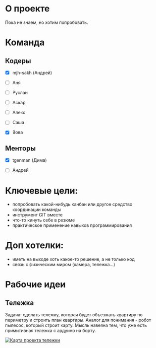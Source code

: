 # О  проекте
Пока не знаем, но хотим попробовать.


# Команда
## Кодеры

- [x] mjh-sakh (Андрей)
- [ ] Аня
- [ ] Руслан
- [ ] Аскар
- [ ] Алекс
- [ ] Саша
- [x] Вова


## Менторы

- [x] tgenman (Дима)
- [ ] Андрей


# Ключевые цели:
- попробовать какой-нибудь канбан или другое средство координации команды
- инструмент GIT вместе
- что-то кинуть себе в резюме
- практическое применение навыков программирования


# Доп хотелки:
- иметь на выходе хоть какое-то решение, а не только код
- связь с физическим миром (камера, тележка...)


# Рабочие идеи
## Тележка
Задача: сделать тележку, которая будет объезжать квартиру по периметру и строить план квартиры.
Аналог для понимания - робот пылесос, который строит карту.
Мысль навеяна тем, что уже есть примитивная тележка с ардуино на борту.

[![Карта проекта тележки](https://img.youtube.com/vi/JyJT2D_18iI/0.jpg)](https://www.youtube.com/watch?v=JyJT2D_18iI)